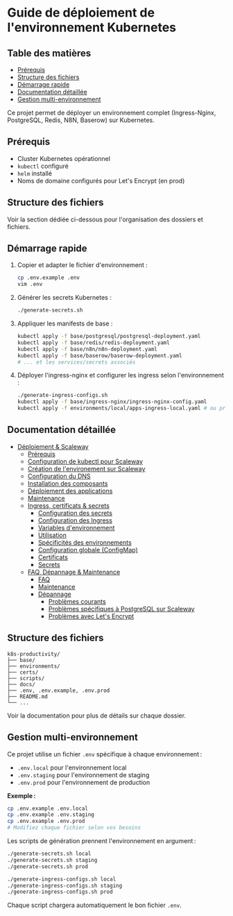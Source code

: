 # Guide de déploiement de l'environnement Kubernetes

## Table des matières
- [Prérequis](#prérequis)
- [Structure des fichiers](#structure-des-fichiers)
- [Démarrage rapide](#démarrage-rapide)
- [Documentation détaillée](#documentation-détaillée)
- [Gestion multi-environnement](#gestion-multi-environnement)

Ce projet permet de déployer un environnement complet (Ingress-Nginx, PostgreSQL, Redis, N8N, Baserow) sur Kubernetes.

## Prérequis

- Cluster Kubernetes opérationnel
- `kubectl` configuré
- `helm` installé
- Noms de domaine configurés pour Let's Encrypt (en prod)

## Structure des fichiers

Voir la section dédiée ci-dessous pour l'organisation des dossiers et fichiers.

## Démarrage rapide

1. Copier et adapter le fichier d'environnement :
   ```bash
   cp .env.example .env
   vim .env
   ```
2. Générer les secrets Kubernetes :
   ```bash
   ./generate-secrets.sh
   ```
3. Appliquer les manifests de base :
   ```bash
   kubectl apply -f base/postgresql/postgresql-deployment.yaml
   kubectl apply -f base/redis/redis-deployment.yaml
   kubectl apply -f base/n8n/n8n-deployment.yaml
   kubectl apply -f base/baserow/baserow-deployment.yaml
   # ... et les services/secrets associés
   ```
4. Déployer l'ingress-nginx et configurer les ingress selon l'environnement :
   ```bash
   ./generate-ingress-configs.sh
   kubectl apply -f base/ingress-nginx/ingress-nginx-config.yaml
   kubectl apply -f environments/local/apps-ingress-local.yaml # ou prod/staging
   ```

## Documentation détaillée

- [Déploiement & Scaleway](docs/deploiement-scaleway.md)
    - [Prérequis](docs/deploiement-scaleway.md#prérequis)
    - [Configuration de kubectl pour Scaleway](docs/deploiement-scaleway.md#configuration-de-kubectl-pour-scaleway)
    - [Création de l'environement sur Scaleway](docs/deploiement-scaleway.md#création-de-lenvironement-sur-scaleway)
    - [Configuration du DNS](docs/deploiement-scaleway.md#configuration-du-dns)
    - [Installation des composants](docs/deploiement-scaleway.md#installation-des-composants)
    - [Déploiement des applications](docs/deploiement-scaleway.md#déploiement-des-applications)
    - [Maintenance](docs/deploiement-scaleway.md#maintenance)
  - [Ingress, certificats & secrets](docs/ingress-certificats-secrets.md)
    - [Configuration des secrets](docs/ingress-certificats-secrets.md#configuration-des-secrets)
    - [Configuration des Ingress](docs/ingress-certificats-secrets.md#configuration-des-ingress)
    - [Variables d'environnement](docs/ingress-certificats-secrets.md#variables-denvironnement)
    - [Utilisation](docs/ingress-certificats-secrets.md#utilisation)
    - [Spécificités des environnements](docs/ingress-certificats-secrets.md#spécificités-des-environnements)
    - [Configuration globale (ConfigMap)](docs/ingress-certificats-secrets.md#configuration-globale-configmap)
    - [Certificats](docs/ingress-certificats-secrets.md#certificats)
    - [Secrets](docs/ingress-certificats-secrets.md#secrets)
  - [FAQ, Dépannage & Maintenance](docs/faq-depannage-maintenance.md)
    - [FAQ](docs/faq-depannage-maintenance.md#faq)
    - [Maintenance](docs/faq-depannage-maintenance.md#maintenance)
    - [Dépannage](docs/faq-depannage-maintenance.md#dépannage)
      - [Problèmes courants](docs/faq-depannage-maintenance.md#problèmes-courants)
      - [Problèmes spécifiques à PostgreSQL sur Scaleway](docs/faq-depannage-maintenance.md#problèmes-spécifiques-à-postgresql-sur-scaleway)
      - [Problèmes avec Let's Encrypt](docs/faq-depannage-maintenance.md#problèmes-avec-lets-encrypt)
## Structure des fichiers

```
k8s-productivity/
├── base/
├── environments/
├── certs/
├── scripts/
├── docs/
├── .env, .env.example, .env.prod
├── README.md
└── ...
```

Voir la documentation pour plus de détails sur chaque dossier.

## Gestion multi-environnement

Ce projet utilise un fichier `.env` spécifique à chaque environnement :
- `.env.local` pour l'environnement local
- `.env.staging` pour l'environnement de staging
- `.env.prod` pour l'environnement de production

**Exemple :**
```bash
cp .env.example .env.local
cp .env.example .env.staging
cp .env.example .env.prod
# Modifiez chaque fichier selon vos besoins
```

Les scripts de génération prennent l'environnement en argument :
```bash
./generate-secrets.sh local
./generate-secrets.sh staging
./generate-secrets.sh prod

./generate-ingress-configs.sh local
./generate-ingress-configs.sh staging
./generate-ingress-configs.sh prod
```

Chaque script chargera automatiquement le bon fichier `.env`. 